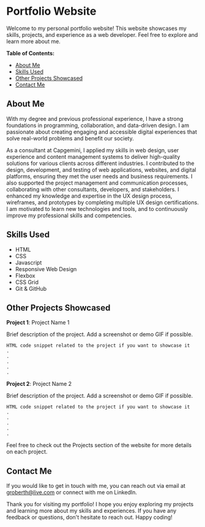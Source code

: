 # ****Portfolio Website****

Welcome to my personal portfolio website! This website showcases my skills, projects, and experience as a web developer. Feel free to explore and learn more about me.

**Table of Contents:**

   - [About Me](#about-me)
   - [Skills Used](#skills-used)
   - [Other Projects Showcased](#other-projects-showcased)
   - [Contact Me](#contact-me)

## **About Me**

With my degree and previous professional experience, I have a strong foundations in programming, collaboration, and data-driven design. I am passionate about creating engaging and accessible digital experiences that solve real-world problems and benefit our society.

As a consultant at Capgemini, I applied my skills in web design, user experience and content management systems to deliver high-quality solutions for various clients across different industries. I contributed to the design, development, and testing of web applications, websites, and digital platforms, ensuring they met the user needs and business requirements. I also supported the project management and communication processes, collaborating with other consultants, developers, and stakeholders. I enhanced my knowledge and expertise in the UX design process, wireframes, and prototypes by completing multiple UX design certifications. I am motivated to learn new technologies and tools, and to continuously improve my professional skills and competencies.

## **Skills Used**
   - HTML
   - CSS
   - Javascript
   - Responsive Web Design
   - Flexbox
   - CSS Grid
   - Git & GitHub

## **Other Projects Showcased**

**Project 1**: Project Name 1

Brief description of the project. Add a screenshot or demo GIF if possible.

    HTML code snippet related to the project if you want to showcase it
    .
    .
    .
    .
    .

**Project 2**: Project Name 2

Brief description of the project. Add a screenshot or demo GIF if possible.

    HTML code snippet related to the project if you want to showcase it
    .
    .
    .
    .
    .

Feel free to check out the Projects section of the website for more details on each project.

## **Contact Me**

If you would like to get in touch with me, you can reach out via email at groberth@live.com or connect with me on LinkedIn.

Thank you for visiting my portfolio! I hope you enjoy exploring my projects and learning more about my skills and experiences. If you have any feedback or questions, don't hesitate to reach out. Happy coding!
